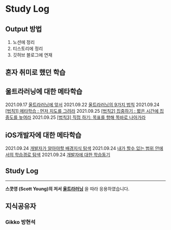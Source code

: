 # Study Log

## Output 방법
1. 노션에 정리
2. 티스토리에 정리
3. 깃허브 블로그에 연재


## 혼자 취미로 했던 학습

## 울트라러닝에 대한 메타학습
2021.09.17 [울트라러닝에 앞서](https://wisehyun0814.github.io/ultralearningproject/ultra-learning-intro/)
2021.09.22 [울트라러닝의 9가지 법칙]()
2021.09.24 [[법칙1] 메타학습 : 먼저 지도를 그려라](https://wisehyun0814.github.io/ultralearningproject/ultra-learning-1/)
2021.09.25 [[법칙2] 집중하기 : 짧은 시간에 집중도를 높여라]()
2021.09.25 [[법칙3] 직접 하기: 목표를 향해 똑바로 나아가라]()

## iOS개발자에 대한 메타학습
2021.09.24 [개발자가 알아야할 배경지식 탐색](https://nylonguitarist.notion.site/0c71b8ed55004fd7895767e07b914045)
2021.09.24 [내가 할수 있는 범위 안에서의 학습경로 탐색](https://www.notion.so/nylonguitarist/1-4b1acdc88b1b496699c7733f39bde4ec)
2021.09.24 [개발자에 대한 학습동기](https://www.notion.so/nylonguitarist/1-4b1acdc88b1b496699c7733f39bde4ec)

## Study Log









---

**스콧영 (Scott Young)의 저서 [울트라러닝](http://www.kyobobook.co.kr/product/detailViewKor.laf?mallGb=KOR&ejkGb=KOR&barcode=9791162541289)** 을 따라 응용하였습니다.


## 지식공유자

### Gikko 방현석  


